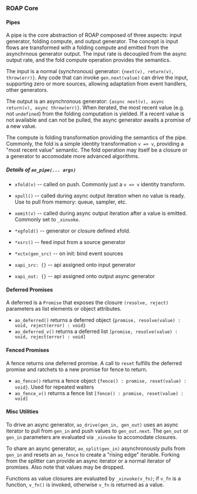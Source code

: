 ### ROAP Core

#### Pipes

A pipe is the core abstraction of ROAP composed of three aspects: input generator, folding compute, and output generator.
The concept is input flows are transformed with a folding compute and emitted from the asynchrnous generator output.
The input rate is decoupled from the async output rate, and the fold compute operation provides the semantics.

The input is a normal (synchronous) generator: `{next(v), return(v), throw(err)}`.
Any code that can invoke `gen.next(value)` can drive the input, supporting zero or more sources, allowing adaptation from event handlers, other generators.

The output is an asynchronous generator: `{async next(v), async return(v), async throw(err)}`.
When iterated, the most recent value (e.g. not `undefined`) from the folding computation is yielded.
If a recent value is not available and can not be pulled, the async generator awaits a promise of a new value.

The compute is folding transformation providing the semantics of the pipe.
Commonly, the fold is a simple identity transformation `v => v`, providing a "most recent value" semantic.
The fold operation may itself be a closure or a generator to accomodate more advanced algorithms.


##### Details of `ao_pipe(... args)`

- `xfold(v)` -- called on push. Commonly just a `v => v` identity transform.
- `xpull()` -- called during async output iteration when no value is ready. Use to pull from memory: queue, sampler, etc.
- `xemit(v)` -- called during async output iteration after a value is emitted. Commonly set to `_xinvoke`.

- `*xgfold()` -- generator or closure defined xfold.
- `*xsrc()` -- feed input from a source generator
- `*xctx(gen_src)` -- on init: bind event sources

- `xapi_src: {}` -- api assigned onto input generator
- `xapi_out: {}` -- api assigned onto output async generator


#### Deferred Promises

A deferred is a `Promise` that exposes the closure `(resolve, reject)` parameters as list elements or object attributes.

- `ao_deferred()` returns a deferred object `{promise, resolve(value) : void, reject(error) : void}`
- `ao_deferred_v()` returns a deferred list `[promise, resolve(value) : void, reject(error) : void]`


#### Fenced Promises

A fence returns one deferred promise. A call to `reset` fulfills the deferred
promise and ratchets to a new promise for fence to return.

- `ao_fence()` returns a fence object `{fence() : promise, reset(value) : void}`. Used for repeated waiters
- `ao_fence_v()` returns a fence list `[fence() : promise, reset(value) : void]`


#### Misc Utilities

To drive an async generator, `ao_drive(gen_in, gen_out)` uses an async iterator to pull from `gen_in` and push values to `gen_out.next`.
The `gen_out` or `gen_in` parameters are evaluated via `_xinvoke` to accomodate closures.

To share an async generator, `ao_split(gen_in)` asynchronously pulls from `gen_in` and resets an `ao_fence` to create a "rising edge" iterable.
Forking from the splitter can provide an async iterator or a normal iterator of promises. Also note that values may be dropped.

Functions as value closures are evaluated by `_xinvoke(v_fn)`; if `v_fn` is a function, `v_fn()` is invoked, otherwise `v_fn` is returned as a value.

